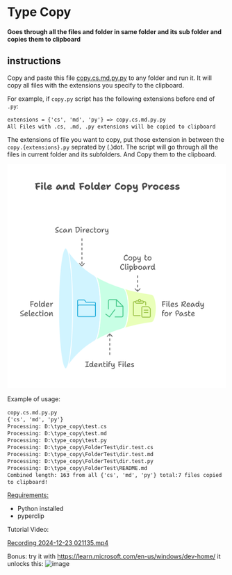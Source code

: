 # Type Copy

#### Goes through all the files and folder in same folder and its sub folder and copies them to clipboard

## instructions
Copy and paste this file [copy.cs.md.py.py](copy.cs.md.py.py) to any folder and run it. It will copy all files with the extensions you specify to the clipboard.

For example, if `copy.py` script has the following extensions before end of `.py`:
```
extensions = {'cs', 'md', 'py'} => copy.cs.md.py.py
All Files with .cs, .md, .py extensions will be copied to clipboard
```

The extensions of file you want to copy, put those extension in between the `copy.{extensions}.py` seprated by (.)dot. The script will go through all the files in current folder and its subfolders. And Copy them to the clipboard.


![Type Copy visual.png](docs/Type%20Copy%20visual.png)

Example of usage:

```
copy.cs.md.py.py
{'cs', 'md', 'py'}
Processing: D:\type_copy\test.cs
Processing: D:\type_copy\test.md
Processing: D:\type_copy\test.py
Processing: D:\type_copy\FolderTest\dir.test.cs
Processing: D:\type_copy\FolderTest\dir.test.md
Processing: D:\type_copy\FolderTest\dir.test.py
Processing: D:\type_copy\FolderTest\README.md
Combined length: 163 from all {'cs', 'md', 'py'} total:7 files copied to clipboard!
```

[Requirements:](requirements.txt)
- Python installed
- pyperclip

Tutorial Video:

[Recording 2024-12-23 021135.mp4](docs/Recording%202024-12-23%20021135.mp4)

Bonus: try it with https://learn.microsoft.com/en-us/windows/dev-home/ 
it unlocks this:
![image](https://github.com/user-attachments/assets/d060ff72-2520-437d-b723-e4989dbe93c6)
